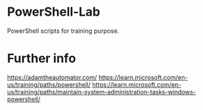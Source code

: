 # PowerShell-Lab

PowerShell scripts for training purpose. 

# Further info
https://adamtheautomator.com/
https://learn.microsoft.com/en-us/training/paths/powershell/
https://learn.microsoft.com/en-us/training/paths/maintain-system-administration-tasks-windows-powershell/

